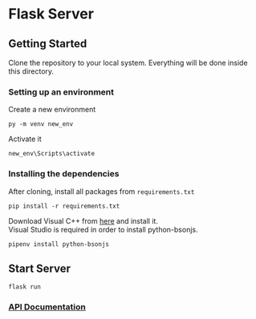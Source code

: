 # Flask Server

## Getting Started

Clone the repository to your local system. Everything will be done inside this directory.

### Setting up an environment

Create a new environment
```
py -m venv new_env
```

Activate it
```
new_env\Scripts\activate
```

### Installing the dependencies 

After cloning, install all packages from ```requirements.txt```
```
pip install -r requirements.txt
```

Download Visual C++ from [here](http://go.microsoft.com/fwlink/?LinkId=691126&fixForIE=.exe) and install it.<br>
Visual Studio is required in order to install python-bsonjs.
```
pipenv install python-bsonjs
```

## Start Server

```
flask run
```

### [API Documentation](https://github.com/Wander-Force/Flask-Server/edit/master/docs.md)
